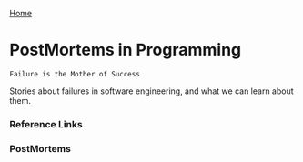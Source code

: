 [Home](../)

# PostMortems in Programming

`Failure is the Mother of Success`

Stories about failures in software engineering, and what we can learn about them.

### Reference Links

### PostMortems
